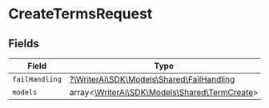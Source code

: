 # CreateTermsRequest


## Fields

| Field                                                                              | Type                                                                               | Required                                                                           | Description                                                                        |
| ---------------------------------------------------------------------------------- | ---------------------------------------------------------------------------------- | ---------------------------------------------------------------------------------- | ---------------------------------------------------------------------------------- |
| `failHandling`                                                                     | [?\WriterAi\SDK\Models\Shared\FailHandling](../../models/shared/FailHandling.md)   | :heavy_minus_sign:                                                                 | N/A                                                                                |
| `models`                                                                           | array<[\WriterAi\SDK\Models\Shared\TermCreate](../../models/shared/TermCreate.md)> | :heavy_minus_sign:                                                                 | N/A                                                                                |